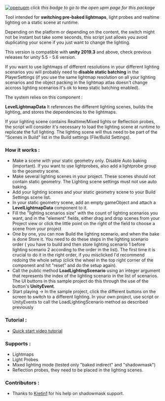 
[![openupm](https://img.shields.io/npm/v/com.laurenth.lightingtools-lightmapswitcher?label=openupm&registry_uri=https://package.openupm.com)](https://openupm.com/packages/com.laurenth.lightingtools-lightmapswitcher/) _click this badge to go to the open upm page for this package_

Tool intended for **switching pre-baked lightmaps**, light probes and realtime lighting on a static scene at runtime.

Depending on the platform or depending on the content, the switch might not be instant but take some seconds, this script just allows you avoid duplicating your scene if you just want to change the lighting.

This version is compatible with **unity 2019.3** and above, check previous releases for unity 5.5 - 5.6 version.

If you want to use lightmaps of different resolutions in your different lighting scenarios you will probably need to **disable static batching** in the PlayerSettings (if you use the same lightmap resolution on all your lighting scenarios and the object packing in the lightmap atlas doesn't change accross lighting scenarios it's ok to keep static batching enabled).

The system relies on this component :

**LevelLightmapData**
It references the different lighting scenes, builds the lighting, and stores the dependencies to the lightmaps.

If your lighting scene contains Realtime/Mixed lights or Reflection probes, the script will consider it's necessary to load the lighting scene at runtime to replicate the full lighting. The lighting scene will thus need to be part of the "Scenes in Build" list in the Build settings (File/Build Settings).

### How it works :

- Make a scene with your static geometry only. Disable Auto baking (important). If you want to use lightprobes, also add a lightprobe group to the geometry scene.
- Make several lighting scenes in your project. These scenes should not contain static geometry. The Lighting scene settings must not use auto baking.
- Add your lighting scenes and your static geometry scene to your Build Settings scene list.
- In your static geometry scene, add an empty gameObject and attach a **LevelLightmapData** component to it. 
- Fill the "lighting scenarios size" with the count of lighting scenarios you want, and in the "element" fields, either drag and drop scenes from your Project view or click the little point on the right of the field to choose a scene from your project
- One by one, you can now Build the lighting scenario, and when the bake is done Store it. You need to do these steps in the lighting scenario order ( you have to build and then store lighting scenario 1 before lighting scenario 2 according to the order in the list). The first time it is crucial to do it in the right order, if you misclicked I'd recommend redoing the whole setup (click the wheel in the top right corner of the component and hit "reset" and do the setup again).
- Call the public method **LoadLightingScenario** using an integer argument that represents the index of the lighting scenario in the list of scenarios. The UI buttons in this sample project do this through the use of the button's **UnityEvent**.
- Start playing -> In the sample project, click the different buttons on the screen to switch to a different lighting. In your own project, use script or UnityEvents to call the LoadLightingScenario method as described previously

### Tutorial :
- [Quick start video tutorial](https://drive.google.com/file/d/11InmKeKM6IMg445iYz4N89Zkerre_Mot/view?usp=sharing)

### Supports :

- Lightmaps
- Light Probes
- Mixed lighting mode (tested only "baked indirect" and "shadowmask")
- Reflection probes, they need to be placed in the lighting scenes.

### Contributors :

- Thanks to [Kretin1](https://github.com/Kretin1) for his help on shadowmask support.
